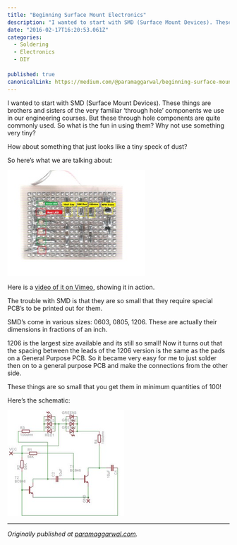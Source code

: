 ```yaml
---
title: "Beginning Surface Mount Electronics"
description: "I wanted to start with SMD (Surface Mount Devices). These things are brothers and sisters of the very familiar ‘through hole’ components we use in our engineering courses. But these through hole…"
date: "2016-02-17T16:20:53.061Z"
categories: 
  - Soldering
  - Electronics
  - DIY

published: true
canonicalLink: https://medium.com/@paramaggarwal/beginning-surface-mount-electronics-84dbddcc3a40
---
```


I wanted to start with SMD (Surface Mount Devices). These things are brothers and sisters of the very familiar ‘through hole’ components we use in our engineering courses. But these through hole components are quite commonly used. So what is the fun in using them? Why not use something very tiny?

How about something that just looks like a tiny speck of dust?

So here’s what we are talking about:

![](./asset-1.jpg)

Here is a [video of it on Vimeo](http://t.umblr.com/redirect?z=http%3A%2F%2Fvimeo.com%2F5000787&t=NTljYThiMDYwNTEyZWNhY2ZiZTEzYTEyY2Y4NTU5M2FjOGQ2ZGVkYyxTUmlidzNIRA%3D%3D), showing it in action.

The trouble with SMD is that they are so small that they require special PCB’s to be printed out for them.

SMD’s come in various sizes: 0603, 0805, 1206. These are actually their dimensions in fractions of an inch.

1206 is the largest size available and its still so small! Now it turns out that the spacing between the leads of the 1206 version is the same as the pads on a General Purpose PCB. So it became very easy for me to just solder then on to a general purpose PCB and make the connections from the other side.

These things are so small that you get them in minimum quantities of 100!

Here’s the schematic:

![](./asset-2.jpg)

---

_Originally published at_ [_paramaggarwal.com_](http://paramaggarwal.com/post/583943512/beginning-surface-mount-electronics)_._